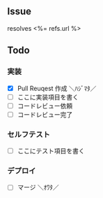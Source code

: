 ## Issue

resolves <%= refs.url %>

<!--
wants to merge into #
-->


## Todo

### 実装

- [x] Pull Reuqest 作成 ＼ﾊｼﾞﾏﾀ／
- [ ] ここに実装項目を書く
- [ ] コードレビュー依頼
- [ ] コードレビュー完了

### セルフテスト

- [ ] ここにテスト項目を書く

### デプロイ

- [ ] マージ ＼ｵﾜﾀ／
